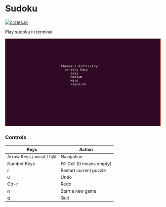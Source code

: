 # Sudoku

[<img alt="crates.io" src="https://img.shields.io/crates/v/sudoku-tty.svg?style=for-the-badge&color=fc8d62&logo=rust" height="20">](https://crates.io/crates/sudoku-tty)

Play sudoku in terminal

![Demonstration](./sample.gif)

### Controls

Keys | Action
---- | -----
Arrow Keys / wasd / hjkl | Navigation
Number Keys | Fill Cell (0 means empty)
r | Restart current puzzle
u | Undo
Ctr-r | Redo
n | Start a new game
q | Quit
